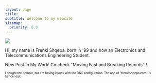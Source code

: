 ```yaml
---
layout: page
title: 
subtitle: Welcome to my website 
sitemap:
  priority: 0.9
---
```


<img src="{{ '/assets/img/frenk.jpg' | prepend: site.baseurl }}" id="about-img">

<div id="describe-text">
	<p>Hi, my name is Frenki Shqepa, born in '99 and now an Electronics and Telecommunications Engineering Student.</p>
	<p>New Post in My Work! Go check "Moving Fast and Breaking Records" !.</p>
	<p><sub><sup>I bought the domain, but I'm having issues with the DNS configuration. The use of "frenkishqepa.com" is hence legit.</sup></sub></p>
</div>
